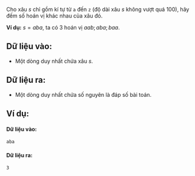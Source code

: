 Cho xâu $s$ chỉ gồm kí tự từ `a` đến `z` (độ dài xâu $s$ không vượt quá $100$), hãy đếm số hoán vị khác nhau của xâu đó.

**Ví dụ:** $s=aba$, ta có $3$ hoán vị $aab; aba; baa$.

## Dữ liệu vào:
- Một dòng duy nhất chứa xâu $s$.

## Dữ liệu ra:
- Một dòng duy nhất chứa số nguyên là đáp số bài toán.

## Ví dụ:
#### Dữ liệu vào:
```
aba
```

#### Dữ liệu ra:
```
3
```